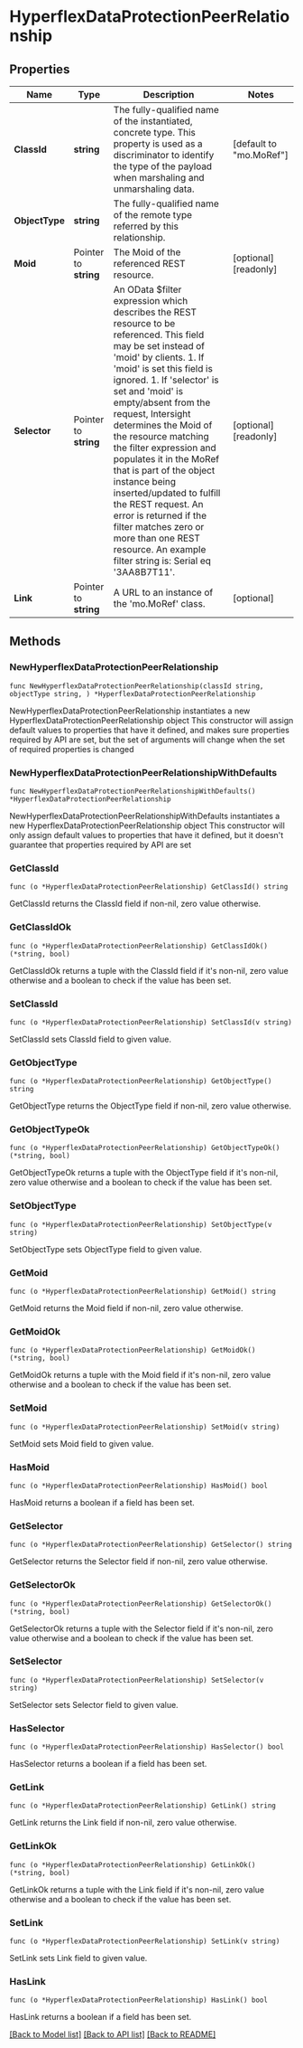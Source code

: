 # HyperflexDataProtectionPeerRelationship

## Properties

Name | Type | Description | Notes
------------ | ------------- | ------------- | -------------
**ClassId** | **string** | The fully-qualified name of the instantiated, concrete type. This property is used as a discriminator to identify the type of the payload when marshaling and unmarshaling data. | [default to "mo.MoRef"]
**ObjectType** | **string** | The fully-qualified name of the remote type referred by this relationship. | 
**Moid** | Pointer to **string** | The Moid of the referenced REST resource. | [optional] [readonly] 
**Selector** | Pointer to **string** | An OData $filter expression which describes the REST resource to be referenced. This field may be set instead of &#39;moid&#39; by clients. 1. If &#39;moid&#39; is set this field is ignored. 1. If &#39;selector&#39; is set and &#39;moid&#39; is empty/absent from the request, Intersight determines the Moid of the resource matching the filter expression and populates it in the MoRef that is part of the object instance being inserted/updated to fulfill the REST request. An error is returned if the filter matches zero or more than one REST resource. An example filter string is: Serial eq &#39;3AA8B7T11&#39;. | [optional] [readonly] 
**Link** | Pointer to **string** | A URL to an instance of the &#39;mo.MoRef&#39; class. | [optional] 

## Methods

### NewHyperflexDataProtectionPeerRelationship

`func NewHyperflexDataProtectionPeerRelationship(classId string, objectType string, ) *HyperflexDataProtectionPeerRelationship`

NewHyperflexDataProtectionPeerRelationship instantiates a new HyperflexDataProtectionPeerRelationship object
This constructor will assign default values to properties that have it defined,
and makes sure properties required by API are set, but the set of arguments
will change when the set of required properties is changed

### NewHyperflexDataProtectionPeerRelationshipWithDefaults

`func NewHyperflexDataProtectionPeerRelationshipWithDefaults() *HyperflexDataProtectionPeerRelationship`

NewHyperflexDataProtectionPeerRelationshipWithDefaults instantiates a new HyperflexDataProtectionPeerRelationship object
This constructor will only assign default values to properties that have it defined,
but it doesn't guarantee that properties required by API are set

### GetClassId

`func (o *HyperflexDataProtectionPeerRelationship) GetClassId() string`

GetClassId returns the ClassId field if non-nil, zero value otherwise.

### GetClassIdOk

`func (o *HyperflexDataProtectionPeerRelationship) GetClassIdOk() (*string, bool)`

GetClassIdOk returns a tuple with the ClassId field if it's non-nil, zero value otherwise
and a boolean to check if the value has been set.

### SetClassId

`func (o *HyperflexDataProtectionPeerRelationship) SetClassId(v string)`

SetClassId sets ClassId field to given value.


### GetObjectType

`func (o *HyperflexDataProtectionPeerRelationship) GetObjectType() string`

GetObjectType returns the ObjectType field if non-nil, zero value otherwise.

### GetObjectTypeOk

`func (o *HyperflexDataProtectionPeerRelationship) GetObjectTypeOk() (*string, bool)`

GetObjectTypeOk returns a tuple with the ObjectType field if it's non-nil, zero value otherwise
and a boolean to check if the value has been set.

### SetObjectType

`func (o *HyperflexDataProtectionPeerRelationship) SetObjectType(v string)`

SetObjectType sets ObjectType field to given value.


### GetMoid

`func (o *HyperflexDataProtectionPeerRelationship) GetMoid() string`

GetMoid returns the Moid field if non-nil, zero value otherwise.

### GetMoidOk

`func (o *HyperflexDataProtectionPeerRelationship) GetMoidOk() (*string, bool)`

GetMoidOk returns a tuple with the Moid field if it's non-nil, zero value otherwise
and a boolean to check if the value has been set.

### SetMoid

`func (o *HyperflexDataProtectionPeerRelationship) SetMoid(v string)`

SetMoid sets Moid field to given value.

### HasMoid

`func (o *HyperflexDataProtectionPeerRelationship) HasMoid() bool`

HasMoid returns a boolean if a field has been set.

### GetSelector

`func (o *HyperflexDataProtectionPeerRelationship) GetSelector() string`

GetSelector returns the Selector field if non-nil, zero value otherwise.

### GetSelectorOk

`func (o *HyperflexDataProtectionPeerRelationship) GetSelectorOk() (*string, bool)`

GetSelectorOk returns a tuple with the Selector field if it's non-nil, zero value otherwise
and a boolean to check if the value has been set.

### SetSelector

`func (o *HyperflexDataProtectionPeerRelationship) SetSelector(v string)`

SetSelector sets Selector field to given value.

### HasSelector

`func (o *HyperflexDataProtectionPeerRelationship) HasSelector() bool`

HasSelector returns a boolean if a field has been set.

### GetLink

`func (o *HyperflexDataProtectionPeerRelationship) GetLink() string`

GetLink returns the Link field if non-nil, zero value otherwise.

### GetLinkOk

`func (o *HyperflexDataProtectionPeerRelationship) GetLinkOk() (*string, bool)`

GetLinkOk returns a tuple with the Link field if it's non-nil, zero value otherwise
and a boolean to check if the value has been set.

### SetLink

`func (o *HyperflexDataProtectionPeerRelationship) SetLink(v string)`

SetLink sets Link field to given value.

### HasLink

`func (o *HyperflexDataProtectionPeerRelationship) HasLink() bool`

HasLink returns a boolean if a field has been set.


[[Back to Model list]](../README.md#documentation-for-models) [[Back to API list]](../README.md#documentation-for-api-endpoints) [[Back to README]](../README.md)


